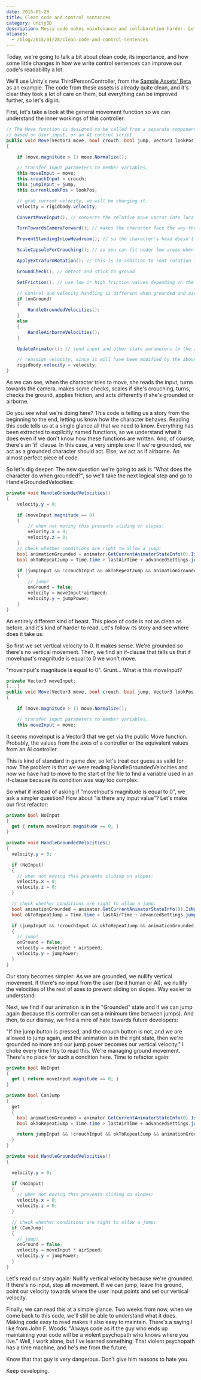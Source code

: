 ```yaml
---
date: 2015-01-28
title: Clean code and control sentences
category: Unity3D
description: Messy code makes maintenance and collaboration harder. Let's talk a bit about cleaning our control structures.
aliases:
  - /blog/2015/01/28/clean-code-and-control-sentences
---
```


Today, we're going to talk a bit about clean code, its importance, and how some
little changes in how we write control sentences can improve our code's
readability a lot.

We'll use Unity's new ThirdPersonController, from the [Sample Assets'
Beta](https://www.assetstore.unity3d.com/#!/content/21064) as an example. The
code from these assets is already quite clean, and it's clear they took a lot of
care on them, but everything can be improved further, so let's dig in.

First, let's take a look at the general movement function so we can understand
the inner workings of this controller:

```csharp
// The Move function is designed to be called from a separate component
// based on User input, or an AI control script
public void Move(Vector3 move, bool crouch, bool jump, Vector3 lookPos)
{

    if (move.magnitude > 1) move.Normalize();

    // transfer input parameters to member variables.
    this.moveInput = move;
    this.crouchInput = crouch;
    this.jumpInput = jump;
    this.currentLookPos = lookPos;

    // grab current velocity, we will be changing it.
    velocity = rigidbody.velocity;

    ConvertMoveInput(); // converts the relative move vector into local turn & fwd values

    TurnTowardsCameraForward(); // makes the character face the way the camera is looking

    PreventStandingInLowHeadroom(); // so the character's head doesn't penetrate a low ceiling

    ScaleCapsuleForCrouching(); // so you can fit under low areas when crouching

    ApplyExtraTurnRotation(); // this is in addition to root rotation in the animations

    GroundCheck(); // detect and stick to ground

    SetFriction(); // use low or high friction values depending on the current state

    // control and velocity handling is different when grounded and airborne:
    if (onGround)
    {
        HandleGroundedVelocities();
    }
    else
    {
        HandleAirborneVelocities();
    }

    UpdateAnimator(); // send input and other state parameters to the animator

    // reassign velocity, since it will have been modified by the above functions.
    rigidbody.velocity = velocity;
}
```

As we can see, when the character tries to move, she reads the input, turns
towards the camera, makes some checks, scales if she's crouching, turns, checks
the ground, applies friction, and acts differently if she's grounded or
airborne.

Do you see what we're doing here? This code is telling us a story from the
beginning to the end, letting us know how the character behaves. Reading this
code tells us at a single glance all that we need to know. Everything has been
extracted to explicitly named functions, so we understand what it does even if
we don't know how these functions are written. And, of course, there's an 'if'
clause. In this case, a very simple one: If we're grounded, we act as a grounded
character should act. Else, we act as if airborne. An almost perfect piece of
code.

So let's dig deeper. The new question we're going to ask is "What does the
character do when grounded?", so we'll take the next logical step and go to
HandleGroundedVelocities:

```csharp
private void HandleGroundedVelocities()
{
    velocity.y = 0;

    if (moveInput.magnitude == 0)
    {
        // when not moving this prevents sliding on slopes:
        velocity.x = 0;
        velocity.z = 0;
    }
    // check whether conditions are right to allow a jump:
    bool animationGrounded = animator.GetCurrentAnimatorStateInfo(0).IsName("Grounded");
    bool okToRepeatJump = Time.time > lastAirTime + advancedSettings.jumpRepeatDelayTime;

    if (jumpInput && !crouchInput && okToRepeatJump && animationGrounded)
    {
        // jump!
        onGround = false;
        velocity = moveInput*airSpeed;
        velocity.y = jumpPower;
    }
}
```

An entirely different kind of beast. This piece of code is not as clean as
before, and it's kind of harder to read. Let's follow its story and see where
does it take us:

So first we set vertical velocity to 0. It makes sense. We're grounded so
there's no vertical movement. Then, we find an if-clause that tells us that if
moveInput's magnitude is equal to 0 we won't move.

"moveInput's magnitude is equal to 0". Grunt... What is this moveInput?

```csharp
private Vector3 moveInput;
[...]
public void Move(Vector3 move, bool crouch, bool jump, Vector3 lookPos)
{

    if (move.magnitude > 1) move.Normalize();

    // transfer input parameters to member variables.
    this.moveInput = move;
```

It seems moveInput is a Vector3 that we get via the public Move function.
Probably, the values from the axes of a controller or the equivalent values from
an AI controller.

This is kind of standard in game dev, so let's treat our guess as valid for now.
The problem is that we were reading HandleGroundedVelocities and now we have had
to move to the start of the file to find a variable used in an if-clause because
its condition was way too complex.

So what if instead of asking if "moveInput's magnitude is equal to 0", we ask a
simpler question? How about "is there any input value"? Let's make our first
refactor:

```csharp
private bool NoInput
{
  get { return moveInput.magnitude == 0; }
}

private void HandleGroundedVelocities()
{
  velocity.y = 0;

  if (NoInput)
  {
    // when not moving this prevents sliding on slopes:
    velocity.x = 0;
    velocity.z = 0;
  }

  // check whether conditions are right to allow a jump:
  bool animationGrounded = animator.GetCurrentAnimatorStateInfo(0).IsName("Grounded");
  bool okToRepeatJump = Time.time > lastAirTime + advancedSettings.jumpRepeatDelayTime;

  if (jumpInput && !crouchInput && okToRepeatJump && animationGrounded)
  {
    // jump!
    onGround = false;
    velocity = moveInput * airSpeed;
    velocity.y = jumpPower;
  }
}
```

Our story becomes simpler: As we are grounded, we nullify vertical movement. If
there's no input from the user (be it human or AI), we nullify the velocities of
the rest of axes to prevent sliding on slopes. Way easier to understand:

Next, we find if our animation is in the "Grounded" state and if we can jump
again (because this controller can set a minimum time between jumps). And then,
to our dismay, we find a mire of hate towards future developers:

"If the jump button is pressed, and the crouch button is not, and we are allowed
to jump again, and the animation is in the right state, then we're grounded no
more and our jump power becomes our vertical velocity." I choke every time I try
to read this. We're managing ground movement. There's no place for such a
condition here. Time to refactor again:

```csharp
private bool NoInput
{
  get { return moveInput.magnitude == 0; }
}

private bool CanJump
{
  get
  {
    bool animationGrounded = animator.GetCurrentAnimatorStateInfo(0).IsName("Grounded");
    bool okToRepeatJump = Time.time > lastAirTime + advancedSettings.jumpRepeatDelayTime;

    return jumpInput && !crouchInput && okToRepeatJump && animationGrounded;
  }
}

private void HandleGroundedVelocities()
{

  velocity.y = 0;

  if (NoInput)
  {
    // when not moving this prevents sliding on slopes:
    velocity.x = 0;
    velocity.z = 0;
  }

  // check whether conditions are right to allow a jump:
  if (CanJump)
  {
    // jump!
    onGround = false;
    velocity = moveInput * airSpeed;
    velocity.y = jumpPower;
  }
}
```

Let's read our story again: Nullify vertical velocity because we're grounded. If
there's no input, stop all movement. If we can jump, leave the ground, point our
velocity towards where the user input points and set our vertical velocity.

Finally, we can read this at a simple glance. Two weeks from now, when we come
back to this code, we'll still be able to understand what it does. Making code
easy to read makes it also easy to maintain. There's a saying I like from John
F. Woods: "Always code as if the guy who ends up maintaining your code will be a
violent psychopath who knows where you live." Well, I work alone, but I've
learned something: That violent psychopath has a time machine, and he's me from
the future.

Know that that guy is very dangerous. Don't give him reasons to hate you.

Keep developing.
